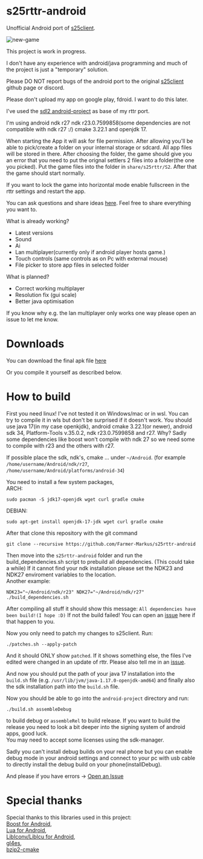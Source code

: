 # s25rttr-android
Unofficial Android port of [s25client](https://github.com/Return-To-The-Roots/s25client).

![new-game](https://github.com/user-attachments/assets/dde1a73c-b66b-4874-9ba1-693fc4798c24)


This project is work in progress.

I don't have any experience with android/java programming and much of the project is just a "temporary" solution.

Please DO NOT report bugs of the android port to the original [s25client](https://github.com/Return-To-The-Roots/s25client) github page or discord.

Please don't upload my app on google play, fdroid. I want to do this later.

I've used the [sdl2 android-project](https://github.com/libsdl-org/SDL/tree/SDL2/android-project) as base of my rttr port.

I'm using android ndk r27 ndk r23.0.7599858(some dependencies are not compatible with ndk r27 :/) cmake 3.22.1 and openjdk 17.

When starting the App it will ask for file permission. After allowing you'll be able to pick/create a folder on your internal storage or sdcard. All app files will be stored in there. After choosing the folder, the game should give you an error that you need to put the orignal settlers 2 files into a folder(the one you picked). Put the game files into the folder in `share/s25rttr/S2`. After that the game should start normally.

If you want to lock the game into horizontal mode enable fullscreen in the rttr settings and restart the app.

You can ask questions and share ideas [here](https://github.com/Farmer-Markus/s25rttr-android/discussions). Feel free to share everything you want to.

What is already working?

- Latest versions
- Sound
- Ai
- Lan multiplayer(currently only if android player hosts game.)
- Touch controls (same controls as on Pc with external mouse)
- File picker to store app files in selected folder

What is planned?

- Correct working multiplayer
- Resolution fix (gui scale)
- Better java optimisation

If you know why e.g. the lan multiplayer only works one way please open an issue to let me know.

# Downloads

You can download the final apk file [here](https://github.com/Farmer-Markus/s25rttr-android/releases/latest)

Or you compile it yourself as described below.

# How to build

First you need linux! I've not tested it on Windows/mac or in wsl. You can try to compile it in wls but don't be surprised if it doesn't work.
You should use java 17(in my case openkjdk), android cmake 3.22.1(or newer), android sdk 34, Platform-Tools v.35.0.2, ndk r23.0.7599858 and r27. Why? Sadly some dependencies like boost won't compile with ndk 27 so we need some to compile with r23 and the others with r27.

If possible place the sdk, ndk's, cmake ... under `~/Android`. (for example `/home/username/Android/ndk/r27`, `/home/username/Android/platforms/android-34`)

You need to install a few system packages, <br />
ARCH:

    sudo pacman -S jdk17-openjdk wget curl gradle cmake

DEBIAN:

    sudo apt-get install openjdk-17-jdk wget curl gradle cmake

After that clone this repository with the git command

	git clone --recursive https://github.com/Farmer-Markus/s25rttr-android

Then move into the `s25rttr-android` folder and run the build_dependencies.sh script to prebuild all dependencies. (This could take a while)
If it cannot find your ndk installation please set the NDK23 and NDK27 enviroment variables to the location. <br />
Another example:

	NDK23="~/Android/ndk/r23" NDK27="~/Android/ndk/r27" ./build_dependencies.sh

After compiling all stuff it should show this message:
`All dependencies have been build!(I hope :D)`
If not the build failed! You can open an [issue](https://github.com/Farmer-Markus/s25rttr-android/issues) here if that happen to you.

Now you only need to patch my changes to s25client. Run:

	./patches.sh --apply-patch

And it should ONLY show `patched`. If it shows something else, the files I've edited were changed in an update of rttr. Please also tell me in an [issue](https://github.com/Farmer-Markus/s25rttr-android/issues).

And now you should put the path of your java 17 installation into the `build.sh` file (e.g. `/usr/lib/jvm/java-1.17.0-openjdk-amd64`) and finally also the sdk installation path into the `build.sh` file.

Now you should be able to go into the `android-project` directory and run:

	./build.sh assembleDebug

to build debug or `assembleRel` to build release. If you want to build the release you need to look a bit deeper into the signing system of android apps, good luck.  <br />
You may need to accept some licenses using the sdk-manager.

Sadly you can't install debug builds on your real phone but you can enable debug mode in your android settings and connect to your pc with usb cable to directly install the debug build on your phone(installDebug).

And please if you have errors -> [Open an Issue](https://github.com/Farmer-Markus/s25rttr-android/issues)

# Special thanks
Special thanks to this libraries used in this project: <br />
[Boost for Android](https://github.com/pelya/Boost-for-Android), <br />
[Lua for Android](https://github.com/pelya/commandergenius/tree/sdl_android/project/jni/lua), <br />
[LibIconv/LibIcu for Android](https://github.com/pelya/libiconv-libicu-android), <br />
[gl4es](https://github.com/ptitSeb/gl4es), <br />
[bzip2-cmake](https://github.com/sergiud/bzip2/)
